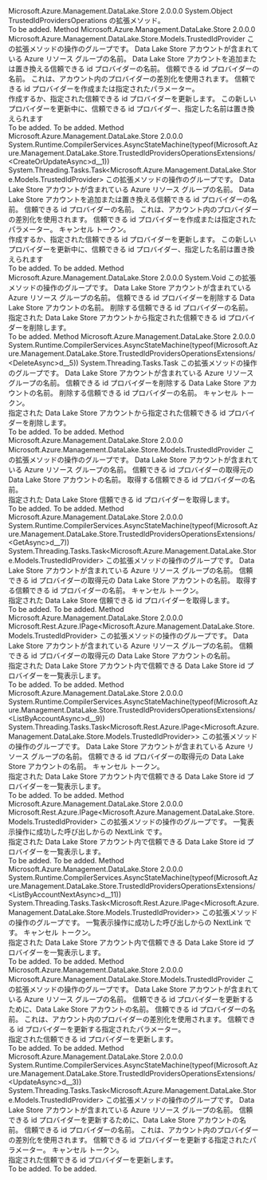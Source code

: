 <Type Name="TrustedIdProvidersOperationsExtensions" FullName="Microsoft.Azure.Management.DataLake.Store.TrustedIdProvidersOperationsExtensions">
  <TypeSignature Language="C#" Value="public static class TrustedIdProvidersOperationsExtensions" />
  <TypeSignature Language="ILAsm" Value=".class public auto ansi abstract sealed beforefieldinit TrustedIdProvidersOperationsExtensions extends System.Object" />
  <TypeSignature Language="DocId" Value="T:Microsoft.Azure.Management.DataLake.Store.TrustedIdProvidersOperationsExtensions" />
  <TypeSignature Language="VB.NET" Value="Public Module TrustedIdProvidersOperationsExtensions" />
  <TypeSignature Language="F#" Value="type TrustedIdProvidersOperationsExtensions = class" />
  <AssemblyInfo>
    <AssemblyName>Microsoft.Azure.Management.DataLake.Store</AssemblyName>
    <AssemblyVersion>2.0.0.0</AssemblyVersion>
  </AssemblyInfo>
  <Base>
    <BaseTypeName>System.Object</BaseTypeName>
  </Base>
  <Interfaces />
  <Docs>
    <summary>
            TrustedIdProvidersOperations の拡張メソッド。
            </summary>
    <remarks>To be added.</remarks>
  </Docs>
  <Members>
    <Member MemberName="CreateOrUpdate">
      <MemberSignature Language="C#" Value="public static Microsoft.Azure.Management.DataLake.Store.Models.TrustedIdProvider CreateOrUpdate (this Microsoft.Azure.Management.DataLake.Store.ITrustedIdProvidersOperations operations, string resourceGroupName, string accountName, string trustedIdProviderName, Microsoft.Azure.Management.DataLake.Store.Models.TrustedIdProvider parameters);" />
      <MemberSignature Language="ILAsm" Value=".method public static hidebysig class Microsoft.Azure.Management.DataLake.Store.Models.TrustedIdProvider CreateOrUpdate(class Microsoft.Azure.Management.DataLake.Store.ITrustedIdProvidersOperations operations, string resourceGroupName, string accountName, string trustedIdProviderName, class Microsoft.Azure.Management.DataLake.Store.Models.TrustedIdProvider parameters) cil managed" />
      <MemberSignature Language="DocId" Value="M:Microsoft.Azure.Management.DataLake.Store.TrustedIdProvidersOperationsExtensions.CreateOrUpdate(Microsoft.Azure.Management.DataLake.Store.ITrustedIdProvidersOperations,System.String,System.String,System.String,Microsoft.Azure.Management.DataLake.Store.Models.TrustedIdProvider)" />
      <MemberSignature Language="VB.NET" Value="&lt;Extension()&gt;&#xA;Public Function CreateOrUpdate (operations As ITrustedIdProvidersOperations, resourceGroupName As String, accountName As String, trustedIdProviderName As String, parameters As TrustedIdProvider) As TrustedIdProvider" />
      <MemberSignature Language="F#" Value="static member CreateOrUpdate : Microsoft.Azure.Management.DataLake.Store.ITrustedIdProvidersOperations * string * string * string * Microsoft.Azure.Management.DataLake.Store.Models.TrustedIdProvider -&gt; Microsoft.Azure.Management.DataLake.Store.Models.TrustedIdProvider" Usage="Microsoft.Azure.Management.DataLake.Store.TrustedIdProvidersOperationsExtensions.CreateOrUpdate (operations, resourceGroupName, accountName, trustedIdProviderName, parameters)" />
      <MemberType>Method</MemberType>
      <AssemblyInfo>
        <AssemblyName>Microsoft.Azure.Management.DataLake.Store</AssemblyName>
        <AssemblyVersion>2.0.0.0</AssemblyVersion>
      </AssemblyInfo>
      <ReturnValue>
        <ReturnType>Microsoft.Azure.Management.DataLake.Store.Models.TrustedIdProvider</ReturnType>
      </ReturnValue>
      <Parameters>
        <Parameter Name="operations" Type="Microsoft.Azure.Management.DataLake.Store.ITrustedIdProvidersOperations" RefType="this" />
        <Parameter Name="resourceGroupName" Type="System.String" />
        <Parameter Name="accountName" Type="System.String" />
        <Parameter Name="trustedIdProviderName" Type="System.String" />
        <Parameter Name="parameters" Type="Microsoft.Azure.Management.DataLake.Store.Models.TrustedIdProvider" />
      </Parameters>
      <Docs>
        <param name="operations">
            この拡張メソッドの操作のグループです。
            </param>
        <param name="resourceGroupName">
            Data Lake Store アカウントが含まれている Azure リソース グループの名前。
            </param>
        <param name="accountName">
            Data Lake Store アカウントを追加または置き換える信頼できる id プロバイダーの名前。
            </param>
        <param name="trustedIdProviderName">
            信頼できる id プロバイダーの名前。 これは、アカウント内のプロバイダーの差別化を使用されます。
            </param>
        <param name="parameters">
            信頼できる id プロバイダーを作成または指定されたパラメーター。
            </param>
        <summary>
            作成するか、指定された信頼できる id プロバイダーを更新します。 この新しいプロバイダーを更新中に、信頼できる id プロバイダー、指定した名前は置き換えられます
            </summary>
        <returns>To be added.</returns>
        <remarks>To be added.</remarks>
      </Docs>
    </Member>
    <Member MemberName="CreateOrUpdateAsync">
      <MemberSignature Language="C#" Value="public static System.Threading.Tasks.Task&lt;Microsoft.Azure.Management.DataLake.Store.Models.TrustedIdProvider&gt; CreateOrUpdateAsync (this Microsoft.Azure.Management.DataLake.Store.ITrustedIdProvidersOperations operations, string resourceGroupName, string accountName, string trustedIdProviderName, Microsoft.Azure.Management.DataLake.Store.Models.TrustedIdProvider parameters, System.Threading.CancellationToken cancellationToken = null);" />
      <MemberSignature Language="ILAsm" Value=".method public static hidebysig class System.Threading.Tasks.Task`1&lt;class Microsoft.Azure.Management.DataLake.Store.Models.TrustedIdProvider&gt; CreateOrUpdateAsync(class Microsoft.Azure.Management.DataLake.Store.ITrustedIdProvidersOperations operations, string resourceGroupName, string accountName, string trustedIdProviderName, class Microsoft.Azure.Management.DataLake.Store.Models.TrustedIdProvider parameters, valuetype System.Threading.CancellationToken cancellationToken) cil managed" />
      <MemberSignature Language="DocId" Value="M:Microsoft.Azure.Management.DataLake.Store.TrustedIdProvidersOperationsExtensions.CreateOrUpdateAsync(Microsoft.Azure.Management.DataLake.Store.ITrustedIdProvidersOperations,System.String,System.String,System.String,Microsoft.Azure.Management.DataLake.Store.Models.TrustedIdProvider,System.Threading.CancellationToken)" />
      <MemberSignature Language="F#" Value="static member CreateOrUpdateAsync : Microsoft.Azure.Management.DataLake.Store.ITrustedIdProvidersOperations * string * string * string * Microsoft.Azure.Management.DataLake.Store.Models.TrustedIdProvider * System.Threading.CancellationToken -&gt; System.Threading.Tasks.Task&lt;Microsoft.Azure.Management.DataLake.Store.Models.TrustedIdProvider&gt;" Usage="Microsoft.Azure.Management.DataLake.Store.TrustedIdProvidersOperationsExtensions.CreateOrUpdateAsync (operations, resourceGroupName, accountName, trustedIdProviderName, parameters, cancellationToken)" />
      <MemberType>Method</MemberType>
      <AssemblyInfo>
        <AssemblyName>Microsoft.Azure.Management.DataLake.Store</AssemblyName>
        <AssemblyVersion>2.0.0.0</AssemblyVersion>
      </AssemblyInfo>
      <Attributes>
        <Attribute>
          <AttributeName>System.Runtime.CompilerServices.AsyncStateMachine(typeof(Microsoft.Azure.Management.DataLake.Store.TrustedIdProvidersOperationsExtensions/&lt;CreateOrUpdateAsync&gt;d__1))</AttributeName>
        </Attribute>
      </Attributes>
      <ReturnValue>
        <ReturnType>System.Threading.Tasks.Task&lt;Microsoft.Azure.Management.DataLake.Store.Models.TrustedIdProvider&gt;</ReturnType>
      </ReturnValue>
      <Parameters>
        <Parameter Name="operations" Type="Microsoft.Azure.Management.DataLake.Store.ITrustedIdProvidersOperations" RefType="this" />
        <Parameter Name="resourceGroupName" Type="System.String" />
        <Parameter Name="accountName" Type="System.String" />
        <Parameter Name="trustedIdProviderName" Type="System.String" />
        <Parameter Name="parameters" Type="Microsoft.Azure.Management.DataLake.Store.Models.TrustedIdProvider" />
        <Parameter Name="cancellationToken" Type="System.Threading.CancellationToken" />
      </Parameters>
      <Docs>
        <param name="operations">
            この拡張メソッドの操作のグループです。
            </param>
        <param name="resourceGroupName">
            Data Lake Store アカウントが含まれている Azure リソース グループの名前。
            </param>
        <param name="accountName">
            Data Lake Store アカウントを追加または置き換える信頼できる id プロバイダーの名前。
            </param>
        <param name="trustedIdProviderName">
            信頼できる id プロバイダーの名前。 これは、アカウント内のプロバイダーの差別化を使用されます。
            </param>
        <param name="parameters">
            信頼できる id プロバイダーを作成または指定されたパラメーター。
            </param>
        <param name="cancellationToken">
            キャンセル トークン。
            </param>
        <summary>
            作成するか、指定された信頼できる id プロバイダーを更新します。 この新しいプロバイダーを更新中に、信頼できる id プロバイダー、指定した名前は置き換えられます
            </summary>
        <returns>To be added.</returns>
        <remarks>To be added.</remarks>
      </Docs>
    </Member>
    <Member MemberName="Delete">
      <MemberSignature Language="C#" Value="public static void Delete (this Microsoft.Azure.Management.DataLake.Store.ITrustedIdProvidersOperations operations, string resourceGroupName, string accountName, string trustedIdProviderName);" />
      <MemberSignature Language="ILAsm" Value=".method public static hidebysig void Delete(class Microsoft.Azure.Management.DataLake.Store.ITrustedIdProvidersOperations operations, string resourceGroupName, string accountName, string trustedIdProviderName) cil managed" />
      <MemberSignature Language="DocId" Value="M:Microsoft.Azure.Management.DataLake.Store.TrustedIdProvidersOperationsExtensions.Delete(Microsoft.Azure.Management.DataLake.Store.ITrustedIdProvidersOperations,System.String,System.String,System.String)" />
      <MemberSignature Language="VB.NET" Value="&lt;Extension()&gt;&#xA;Public Sub Delete (operations As ITrustedIdProvidersOperations, resourceGroupName As String, accountName As String, trustedIdProviderName As String)" />
      <MemberSignature Language="F#" Value="static member Delete : Microsoft.Azure.Management.DataLake.Store.ITrustedIdProvidersOperations * string * string * string -&gt; unit" Usage="Microsoft.Azure.Management.DataLake.Store.TrustedIdProvidersOperationsExtensions.Delete (operations, resourceGroupName, accountName, trustedIdProviderName)" />
      <MemberType>Method</MemberType>
      <AssemblyInfo>
        <AssemblyName>Microsoft.Azure.Management.DataLake.Store</AssemblyName>
        <AssemblyVersion>2.0.0.0</AssemblyVersion>
      </AssemblyInfo>
      <ReturnValue>
        <ReturnType>System.Void</ReturnType>
      </ReturnValue>
      <Parameters>
        <Parameter Name="operations" Type="Microsoft.Azure.Management.DataLake.Store.ITrustedIdProvidersOperations" RefType="this" />
        <Parameter Name="resourceGroupName" Type="System.String" />
        <Parameter Name="accountName" Type="System.String" />
        <Parameter Name="trustedIdProviderName" Type="System.String" />
      </Parameters>
      <Docs>
        <param name="operations">
            この拡張メソッドの操作のグループです。
            </param>
        <param name="resourceGroupName">
            Data Lake Store アカウントが含まれている Azure リソース グループの名前。
            </param>
        <param name="accountName">
            信頼できる id プロバイダーを削除する Data Lake Store アカウントの名前。
            </param>
        <param name="trustedIdProviderName">
            削除する信頼できる id プロバイダーの名前。
            </param>
        <summary>
            指定された Data Lake Store アカウントから指定された信頼できる id プロバイダーを削除します。
            </summary>
        <remarks>To be added.</remarks>
      </Docs>
    </Member>
    <Member MemberName="DeleteAsync">
      <MemberSignature Language="C#" Value="public static System.Threading.Tasks.Task DeleteAsync (this Microsoft.Azure.Management.DataLake.Store.ITrustedIdProvidersOperations operations, string resourceGroupName, string accountName, string trustedIdProviderName, System.Threading.CancellationToken cancellationToken = null);" />
      <MemberSignature Language="ILAsm" Value=".method public static hidebysig class System.Threading.Tasks.Task DeleteAsync(class Microsoft.Azure.Management.DataLake.Store.ITrustedIdProvidersOperations operations, string resourceGroupName, string accountName, string trustedIdProviderName, valuetype System.Threading.CancellationToken cancellationToken) cil managed" />
      <MemberSignature Language="DocId" Value="M:Microsoft.Azure.Management.DataLake.Store.TrustedIdProvidersOperationsExtensions.DeleteAsync(Microsoft.Azure.Management.DataLake.Store.ITrustedIdProvidersOperations,System.String,System.String,System.String,System.Threading.CancellationToken)" />
      <MemberSignature Language="F#" Value="static member DeleteAsync : Microsoft.Azure.Management.DataLake.Store.ITrustedIdProvidersOperations * string * string * string * System.Threading.CancellationToken -&gt; System.Threading.Tasks.Task" Usage="Microsoft.Azure.Management.DataLake.Store.TrustedIdProvidersOperationsExtensions.DeleteAsync (operations, resourceGroupName, accountName, trustedIdProviderName, cancellationToken)" />
      <MemberType>Method</MemberType>
      <AssemblyInfo>
        <AssemblyName>Microsoft.Azure.Management.DataLake.Store</AssemblyName>
        <AssemblyVersion>2.0.0.0</AssemblyVersion>
      </AssemblyInfo>
      <Attributes>
        <Attribute>
          <AttributeName>System.Runtime.CompilerServices.AsyncStateMachine(typeof(Microsoft.Azure.Management.DataLake.Store.TrustedIdProvidersOperationsExtensions/&lt;DeleteAsync&gt;d__5))</AttributeName>
        </Attribute>
      </Attributes>
      <ReturnValue>
        <ReturnType>System.Threading.Tasks.Task</ReturnType>
      </ReturnValue>
      <Parameters>
        <Parameter Name="operations" Type="Microsoft.Azure.Management.DataLake.Store.ITrustedIdProvidersOperations" RefType="this" />
        <Parameter Name="resourceGroupName" Type="System.String" />
        <Parameter Name="accountName" Type="System.String" />
        <Parameter Name="trustedIdProviderName" Type="System.String" />
        <Parameter Name="cancellationToken" Type="System.Threading.CancellationToken" />
      </Parameters>
      <Docs>
        <param name="operations">
            この拡張メソッドの操作のグループです。
            </param>
        <param name="resourceGroupName">
            Data Lake Store アカウントが含まれている Azure リソース グループの名前。
            </param>
        <param name="accountName">
            信頼できる id プロバイダーを削除する Data Lake Store アカウントの名前。
            </param>
        <param name="trustedIdProviderName">
            削除する信頼できる id プロバイダーの名前。
            </param>
        <param name="cancellationToken">
            キャンセル トークン。
            </param>
        <summary>
            指定された Data Lake Store アカウントから指定された信頼できる id プロバイダーを削除します。
            </summary>
        <returns>To be added.</returns>
        <remarks>To be added.</remarks>
      </Docs>
    </Member>
    <Member MemberName="Get">
      <MemberSignature Language="C#" Value="public static Microsoft.Azure.Management.DataLake.Store.Models.TrustedIdProvider Get (this Microsoft.Azure.Management.DataLake.Store.ITrustedIdProvidersOperations operations, string resourceGroupName, string accountName, string trustedIdProviderName);" />
      <MemberSignature Language="ILAsm" Value=".method public static hidebysig class Microsoft.Azure.Management.DataLake.Store.Models.TrustedIdProvider Get(class Microsoft.Azure.Management.DataLake.Store.ITrustedIdProvidersOperations operations, string resourceGroupName, string accountName, string trustedIdProviderName) cil managed" />
      <MemberSignature Language="DocId" Value="M:Microsoft.Azure.Management.DataLake.Store.TrustedIdProvidersOperationsExtensions.Get(Microsoft.Azure.Management.DataLake.Store.ITrustedIdProvidersOperations,System.String,System.String,System.String)" />
      <MemberSignature Language="VB.NET" Value="&lt;Extension()&gt;&#xA;Public Function Get (operations As ITrustedIdProvidersOperations, resourceGroupName As String, accountName As String, trustedIdProviderName As String) As TrustedIdProvider" />
      <MemberSignature Language="F#" Value="static member Get : Microsoft.Azure.Management.DataLake.Store.ITrustedIdProvidersOperations * string * string * string -&gt; Microsoft.Azure.Management.DataLake.Store.Models.TrustedIdProvider" Usage="Microsoft.Azure.Management.DataLake.Store.TrustedIdProvidersOperationsExtensions.Get (operations, resourceGroupName, accountName, trustedIdProviderName)" />
      <MemberType>Method</MemberType>
      <AssemblyInfo>
        <AssemblyName>Microsoft.Azure.Management.DataLake.Store</AssemblyName>
        <AssemblyVersion>2.0.0.0</AssemblyVersion>
      </AssemblyInfo>
      <ReturnValue>
        <ReturnType>Microsoft.Azure.Management.DataLake.Store.Models.TrustedIdProvider</ReturnType>
      </ReturnValue>
      <Parameters>
        <Parameter Name="operations" Type="Microsoft.Azure.Management.DataLake.Store.ITrustedIdProvidersOperations" RefType="this" />
        <Parameter Name="resourceGroupName" Type="System.String" />
        <Parameter Name="accountName" Type="System.String" />
        <Parameter Name="trustedIdProviderName" Type="System.String" />
      </Parameters>
      <Docs>
        <param name="operations">
            この拡張メソッドの操作のグループです。
            </param>
        <param name="resourceGroupName">
            Data Lake Store アカウントが含まれている Azure リソース グループの名前。
            </param>
        <param name="accountName">
            信頼できる id プロバイダーの取得元の Data Lake Store アカウントの名前。
            </param>
        <param name="trustedIdProviderName">
            取得する信頼できる id プロバイダーの名前。
            </param>
        <summary>
            指定された Data Lake Store 信頼できる id プロバイダーを取得します。
            </summary>
        <returns>To be added.</returns>
        <remarks>To be added.</remarks>
      </Docs>
    </Member>
    <Member MemberName="GetAsync">
      <MemberSignature Language="C#" Value="public static System.Threading.Tasks.Task&lt;Microsoft.Azure.Management.DataLake.Store.Models.TrustedIdProvider&gt; GetAsync (this Microsoft.Azure.Management.DataLake.Store.ITrustedIdProvidersOperations operations, string resourceGroupName, string accountName, string trustedIdProviderName, System.Threading.CancellationToken cancellationToken = null);" />
      <MemberSignature Language="ILAsm" Value=".method public static hidebysig class System.Threading.Tasks.Task`1&lt;class Microsoft.Azure.Management.DataLake.Store.Models.TrustedIdProvider&gt; GetAsync(class Microsoft.Azure.Management.DataLake.Store.ITrustedIdProvidersOperations operations, string resourceGroupName, string accountName, string trustedIdProviderName, valuetype System.Threading.CancellationToken cancellationToken) cil managed" />
      <MemberSignature Language="DocId" Value="M:Microsoft.Azure.Management.DataLake.Store.TrustedIdProvidersOperationsExtensions.GetAsync(Microsoft.Azure.Management.DataLake.Store.ITrustedIdProvidersOperations,System.String,System.String,System.String,System.Threading.CancellationToken)" />
      <MemberSignature Language="F#" Value="static member GetAsync : Microsoft.Azure.Management.DataLake.Store.ITrustedIdProvidersOperations * string * string * string * System.Threading.CancellationToken -&gt; System.Threading.Tasks.Task&lt;Microsoft.Azure.Management.DataLake.Store.Models.TrustedIdProvider&gt;" Usage="Microsoft.Azure.Management.DataLake.Store.TrustedIdProvidersOperationsExtensions.GetAsync (operations, resourceGroupName, accountName, trustedIdProviderName, cancellationToken)" />
      <MemberType>Method</MemberType>
      <AssemblyInfo>
        <AssemblyName>Microsoft.Azure.Management.DataLake.Store</AssemblyName>
        <AssemblyVersion>2.0.0.0</AssemblyVersion>
      </AssemblyInfo>
      <Attributes>
        <Attribute>
          <AttributeName>System.Runtime.CompilerServices.AsyncStateMachine(typeof(Microsoft.Azure.Management.DataLake.Store.TrustedIdProvidersOperationsExtensions/&lt;GetAsync&gt;d__7))</AttributeName>
        </Attribute>
      </Attributes>
      <ReturnValue>
        <ReturnType>System.Threading.Tasks.Task&lt;Microsoft.Azure.Management.DataLake.Store.Models.TrustedIdProvider&gt;</ReturnType>
      </ReturnValue>
      <Parameters>
        <Parameter Name="operations" Type="Microsoft.Azure.Management.DataLake.Store.ITrustedIdProvidersOperations" RefType="this" />
        <Parameter Name="resourceGroupName" Type="System.String" />
        <Parameter Name="accountName" Type="System.String" />
        <Parameter Name="trustedIdProviderName" Type="System.String" />
        <Parameter Name="cancellationToken" Type="System.Threading.CancellationToken" />
      </Parameters>
      <Docs>
        <param name="operations">
            この拡張メソッドの操作のグループです。
            </param>
        <param name="resourceGroupName">
            Data Lake Store アカウントが含まれている Azure リソース グループの名前。
            </param>
        <param name="accountName">
            信頼できる id プロバイダーの取得元の Data Lake Store アカウントの名前。
            </param>
        <param name="trustedIdProviderName">
            取得する信頼できる id プロバイダーの名前。
            </param>
        <param name="cancellationToken">
            キャンセル トークン。
            </param>
        <summary>
            指定された Data Lake Store 信頼できる id プロバイダーを取得します。
            </summary>
        <returns>To be added.</returns>
        <remarks>To be added.</remarks>
      </Docs>
    </Member>
    <Member MemberName="ListByAccount">
      <MemberSignature Language="C#" Value="public static Microsoft.Rest.Azure.IPage&lt;Microsoft.Azure.Management.DataLake.Store.Models.TrustedIdProvider&gt; ListByAccount (this Microsoft.Azure.Management.DataLake.Store.ITrustedIdProvidersOperations operations, string resourceGroupName, string accountName);" />
      <MemberSignature Language="ILAsm" Value=".method public static hidebysig class Microsoft.Rest.Azure.IPage`1&lt;class Microsoft.Azure.Management.DataLake.Store.Models.TrustedIdProvider&gt; ListByAccount(class Microsoft.Azure.Management.DataLake.Store.ITrustedIdProvidersOperations operations, string resourceGroupName, string accountName) cil managed" />
      <MemberSignature Language="DocId" Value="M:Microsoft.Azure.Management.DataLake.Store.TrustedIdProvidersOperationsExtensions.ListByAccount(Microsoft.Azure.Management.DataLake.Store.ITrustedIdProvidersOperations,System.String,System.String)" />
      <MemberSignature Language="VB.NET" Value="&lt;Extension()&gt;&#xA;Public Function ListByAccount (operations As ITrustedIdProvidersOperations, resourceGroupName As String, accountName As String) As IPage(Of TrustedIdProvider)" />
      <MemberSignature Language="F#" Value="static member ListByAccount : Microsoft.Azure.Management.DataLake.Store.ITrustedIdProvidersOperations * string * string -&gt; Microsoft.Rest.Azure.IPage&lt;Microsoft.Azure.Management.DataLake.Store.Models.TrustedIdProvider&gt;" Usage="Microsoft.Azure.Management.DataLake.Store.TrustedIdProvidersOperationsExtensions.ListByAccount (operations, resourceGroupName, accountName)" />
      <MemberType>Method</MemberType>
      <AssemblyInfo>
        <AssemblyName>Microsoft.Azure.Management.DataLake.Store</AssemblyName>
        <AssemblyVersion>2.0.0.0</AssemblyVersion>
      </AssemblyInfo>
      <ReturnValue>
        <ReturnType>Microsoft.Rest.Azure.IPage&lt;Microsoft.Azure.Management.DataLake.Store.Models.TrustedIdProvider&gt;</ReturnType>
      </ReturnValue>
      <Parameters>
        <Parameter Name="operations" Type="Microsoft.Azure.Management.DataLake.Store.ITrustedIdProvidersOperations" RefType="this" />
        <Parameter Name="resourceGroupName" Type="System.String" />
        <Parameter Name="accountName" Type="System.String" />
      </Parameters>
      <Docs>
        <param name="operations">
            この拡張メソッドの操作のグループです。
            </param>
        <param name="resourceGroupName">
            Data Lake Store アカウントが含まれている Azure リソース グループの名前。
            </param>
        <param name="accountName">
            信頼できる id プロバイダーの取得元の Data Lake Store アカウントの名前。
            </param>
        <summary>
            指定された Data Lake Store アカウント内で信頼できる Data Lake Store id プロバイダーを一覧表示します。
            </summary>
        <returns>To be added.</returns>
        <remarks>To be added.</remarks>
      </Docs>
    </Member>
    <Member MemberName="ListByAccountAsync">
      <MemberSignature Language="C#" Value="public static System.Threading.Tasks.Task&lt;Microsoft.Rest.Azure.IPage&lt;Microsoft.Azure.Management.DataLake.Store.Models.TrustedIdProvider&gt;&gt; ListByAccountAsync (this Microsoft.Azure.Management.DataLake.Store.ITrustedIdProvidersOperations operations, string resourceGroupName, string accountName, System.Threading.CancellationToken cancellationToken = null);" />
      <MemberSignature Language="ILAsm" Value=".method public static hidebysig class System.Threading.Tasks.Task`1&lt;class Microsoft.Rest.Azure.IPage`1&lt;class Microsoft.Azure.Management.DataLake.Store.Models.TrustedIdProvider&gt;&gt; ListByAccountAsync(class Microsoft.Azure.Management.DataLake.Store.ITrustedIdProvidersOperations operations, string resourceGroupName, string accountName, valuetype System.Threading.CancellationToken cancellationToken) cil managed" />
      <MemberSignature Language="DocId" Value="M:Microsoft.Azure.Management.DataLake.Store.TrustedIdProvidersOperationsExtensions.ListByAccountAsync(Microsoft.Azure.Management.DataLake.Store.ITrustedIdProvidersOperations,System.String,System.String,System.Threading.CancellationToken)" />
      <MemberSignature Language="F#" Value="static member ListByAccountAsync : Microsoft.Azure.Management.DataLake.Store.ITrustedIdProvidersOperations * string * string * System.Threading.CancellationToken -&gt; System.Threading.Tasks.Task&lt;Microsoft.Rest.Azure.IPage&lt;Microsoft.Azure.Management.DataLake.Store.Models.TrustedIdProvider&gt;&gt;" Usage="Microsoft.Azure.Management.DataLake.Store.TrustedIdProvidersOperationsExtensions.ListByAccountAsync (operations, resourceGroupName, accountName, cancellationToken)" />
      <MemberType>Method</MemberType>
      <AssemblyInfo>
        <AssemblyName>Microsoft.Azure.Management.DataLake.Store</AssemblyName>
        <AssemblyVersion>2.0.0.0</AssemblyVersion>
      </AssemblyInfo>
      <Attributes>
        <Attribute>
          <AttributeName>System.Runtime.CompilerServices.AsyncStateMachine(typeof(Microsoft.Azure.Management.DataLake.Store.TrustedIdProvidersOperationsExtensions/&lt;ListByAccountAsync&gt;d__9))</AttributeName>
        </Attribute>
      </Attributes>
      <ReturnValue>
        <ReturnType>System.Threading.Tasks.Task&lt;Microsoft.Rest.Azure.IPage&lt;Microsoft.Azure.Management.DataLake.Store.Models.TrustedIdProvider&gt;&gt;</ReturnType>
      </ReturnValue>
      <Parameters>
        <Parameter Name="operations" Type="Microsoft.Azure.Management.DataLake.Store.ITrustedIdProvidersOperations" RefType="this" />
        <Parameter Name="resourceGroupName" Type="System.String" />
        <Parameter Name="accountName" Type="System.String" />
        <Parameter Name="cancellationToken" Type="System.Threading.CancellationToken" />
      </Parameters>
      <Docs>
        <param name="operations">
            この拡張メソッドの操作のグループです。
            </param>
        <param name="resourceGroupName">
            Data Lake Store アカウントが含まれている Azure リソース グループの名前。
            </param>
        <param name="accountName">
            信頼できる id プロバイダーの取得元の Data Lake Store アカウントの名前。
            </param>
        <param name="cancellationToken">
            キャンセル トークン。
            </param>
        <summary>
            指定された Data Lake Store アカウント内で信頼できる Data Lake Store id プロバイダーを一覧表示します。
            </summary>
        <returns>To be added.</returns>
        <remarks>To be added.</remarks>
      </Docs>
    </Member>
    <Member MemberName="ListByAccountNext">
      <MemberSignature Language="C#" Value="public static Microsoft.Rest.Azure.IPage&lt;Microsoft.Azure.Management.DataLake.Store.Models.TrustedIdProvider&gt; ListByAccountNext (this Microsoft.Azure.Management.DataLake.Store.ITrustedIdProvidersOperations operations, string nextPageLink);" />
      <MemberSignature Language="ILAsm" Value=".method public static hidebysig class Microsoft.Rest.Azure.IPage`1&lt;class Microsoft.Azure.Management.DataLake.Store.Models.TrustedIdProvider&gt; ListByAccountNext(class Microsoft.Azure.Management.DataLake.Store.ITrustedIdProvidersOperations operations, string nextPageLink) cil managed" />
      <MemberSignature Language="DocId" Value="M:Microsoft.Azure.Management.DataLake.Store.TrustedIdProvidersOperationsExtensions.ListByAccountNext(Microsoft.Azure.Management.DataLake.Store.ITrustedIdProvidersOperations,System.String)" />
      <MemberSignature Language="VB.NET" Value="&lt;Extension()&gt;&#xA;Public Function ListByAccountNext (operations As ITrustedIdProvidersOperations, nextPageLink As String) As IPage(Of TrustedIdProvider)" />
      <MemberSignature Language="F#" Value="static member ListByAccountNext : Microsoft.Azure.Management.DataLake.Store.ITrustedIdProvidersOperations * string -&gt; Microsoft.Rest.Azure.IPage&lt;Microsoft.Azure.Management.DataLake.Store.Models.TrustedIdProvider&gt;" Usage="Microsoft.Azure.Management.DataLake.Store.TrustedIdProvidersOperationsExtensions.ListByAccountNext (operations, nextPageLink)" />
      <MemberType>Method</MemberType>
      <AssemblyInfo>
        <AssemblyName>Microsoft.Azure.Management.DataLake.Store</AssemblyName>
        <AssemblyVersion>2.0.0.0</AssemblyVersion>
      </AssemblyInfo>
      <ReturnValue>
        <ReturnType>Microsoft.Rest.Azure.IPage&lt;Microsoft.Azure.Management.DataLake.Store.Models.TrustedIdProvider&gt;</ReturnType>
      </ReturnValue>
      <Parameters>
        <Parameter Name="operations" Type="Microsoft.Azure.Management.DataLake.Store.ITrustedIdProvidersOperations" RefType="this" />
        <Parameter Name="nextPageLink" Type="System.String" />
      </Parameters>
      <Docs>
        <param name="operations">
            この拡張メソッドの操作のグループです。
            </param>
        <param name="nextPageLink">
            一覧表示操作に成功した呼び出しからの NextLink です。
            </param>
        <summary>
            指定された Data Lake Store アカウント内で信頼できる Data Lake Store id プロバイダーを一覧表示します。
            </summary>
        <returns>To be added.</returns>
        <remarks>To be added.</remarks>
      </Docs>
    </Member>
    <Member MemberName="ListByAccountNextAsync">
      <MemberSignature Language="C#" Value="public static System.Threading.Tasks.Task&lt;Microsoft.Rest.Azure.IPage&lt;Microsoft.Azure.Management.DataLake.Store.Models.TrustedIdProvider&gt;&gt; ListByAccountNextAsync (this Microsoft.Azure.Management.DataLake.Store.ITrustedIdProvidersOperations operations, string nextPageLink, System.Threading.CancellationToken cancellationToken = null);" />
      <MemberSignature Language="ILAsm" Value=".method public static hidebysig class System.Threading.Tasks.Task`1&lt;class Microsoft.Rest.Azure.IPage`1&lt;class Microsoft.Azure.Management.DataLake.Store.Models.TrustedIdProvider&gt;&gt; ListByAccountNextAsync(class Microsoft.Azure.Management.DataLake.Store.ITrustedIdProvidersOperations operations, string nextPageLink, valuetype System.Threading.CancellationToken cancellationToken) cil managed" />
      <MemberSignature Language="DocId" Value="M:Microsoft.Azure.Management.DataLake.Store.TrustedIdProvidersOperationsExtensions.ListByAccountNextAsync(Microsoft.Azure.Management.DataLake.Store.ITrustedIdProvidersOperations,System.String,System.Threading.CancellationToken)" />
      <MemberSignature Language="F#" Value="static member ListByAccountNextAsync : Microsoft.Azure.Management.DataLake.Store.ITrustedIdProvidersOperations * string * System.Threading.CancellationToken -&gt; System.Threading.Tasks.Task&lt;Microsoft.Rest.Azure.IPage&lt;Microsoft.Azure.Management.DataLake.Store.Models.TrustedIdProvider&gt;&gt;" Usage="Microsoft.Azure.Management.DataLake.Store.TrustedIdProvidersOperationsExtensions.ListByAccountNextAsync (operations, nextPageLink, cancellationToken)" />
      <MemberType>Method</MemberType>
      <AssemblyInfo>
        <AssemblyName>Microsoft.Azure.Management.DataLake.Store</AssemblyName>
        <AssemblyVersion>2.0.0.0</AssemblyVersion>
      </AssemblyInfo>
      <Attributes>
        <Attribute>
          <AttributeName>System.Runtime.CompilerServices.AsyncStateMachine(typeof(Microsoft.Azure.Management.DataLake.Store.TrustedIdProvidersOperationsExtensions/&lt;ListByAccountNextAsync&gt;d__11))</AttributeName>
        </Attribute>
      </Attributes>
      <ReturnValue>
        <ReturnType>System.Threading.Tasks.Task&lt;Microsoft.Rest.Azure.IPage&lt;Microsoft.Azure.Management.DataLake.Store.Models.TrustedIdProvider&gt;&gt;</ReturnType>
      </ReturnValue>
      <Parameters>
        <Parameter Name="operations" Type="Microsoft.Azure.Management.DataLake.Store.ITrustedIdProvidersOperations" RefType="this" />
        <Parameter Name="nextPageLink" Type="System.String" />
        <Parameter Name="cancellationToken" Type="System.Threading.CancellationToken" />
      </Parameters>
      <Docs>
        <param name="operations">
            この拡張メソッドの操作のグループです。
            </param>
        <param name="nextPageLink">
            一覧表示操作に成功した呼び出しからの NextLink です。
            </param>
        <param name="cancellationToken">
            キャンセル トークン。
            </param>
        <summary>
            指定された Data Lake Store アカウント内で信頼できる Data Lake Store id プロバイダーを一覧表示します。
            </summary>
        <returns>To be added.</returns>
        <remarks>To be added.</remarks>
      </Docs>
    </Member>
    <Member MemberName="Update">
      <MemberSignature Language="C#" Value="public static Microsoft.Azure.Management.DataLake.Store.Models.TrustedIdProvider Update (this Microsoft.Azure.Management.DataLake.Store.ITrustedIdProvidersOperations operations, string resourceGroupName, string accountName, string trustedIdProviderName, Microsoft.Azure.Management.DataLake.Store.Models.UpdateTrustedIdProviderParameters parameters = null);" />
      <MemberSignature Language="ILAsm" Value=".method public static hidebysig class Microsoft.Azure.Management.DataLake.Store.Models.TrustedIdProvider Update(class Microsoft.Azure.Management.DataLake.Store.ITrustedIdProvidersOperations operations, string resourceGroupName, string accountName, string trustedIdProviderName, class Microsoft.Azure.Management.DataLake.Store.Models.UpdateTrustedIdProviderParameters parameters) cil managed" />
      <MemberSignature Language="DocId" Value="M:Microsoft.Azure.Management.DataLake.Store.TrustedIdProvidersOperationsExtensions.Update(Microsoft.Azure.Management.DataLake.Store.ITrustedIdProvidersOperations,System.String,System.String,System.String,Microsoft.Azure.Management.DataLake.Store.Models.UpdateTrustedIdProviderParameters)" />
      <MemberSignature Language="VB.NET" Value="&lt;Extension()&gt;&#xA;Public Function Update (operations As ITrustedIdProvidersOperations, resourceGroupName As String, accountName As String, trustedIdProviderName As String, Optional parameters As UpdateTrustedIdProviderParameters = null) As TrustedIdProvider" />
      <MemberSignature Language="F#" Value="static member Update : Microsoft.Azure.Management.DataLake.Store.ITrustedIdProvidersOperations * string * string * string * Microsoft.Azure.Management.DataLake.Store.Models.UpdateTrustedIdProviderParameters -&gt; Microsoft.Azure.Management.DataLake.Store.Models.TrustedIdProvider" Usage="Microsoft.Azure.Management.DataLake.Store.TrustedIdProvidersOperationsExtensions.Update (operations, resourceGroupName, accountName, trustedIdProviderName, parameters)" />
      <MemberType>Method</MemberType>
      <AssemblyInfo>
        <AssemblyName>Microsoft.Azure.Management.DataLake.Store</AssemblyName>
        <AssemblyVersion>2.0.0.0</AssemblyVersion>
      </AssemblyInfo>
      <ReturnValue>
        <ReturnType>Microsoft.Azure.Management.DataLake.Store.Models.TrustedIdProvider</ReturnType>
      </ReturnValue>
      <Parameters>
        <Parameter Name="operations" Type="Microsoft.Azure.Management.DataLake.Store.ITrustedIdProvidersOperations" RefType="this" />
        <Parameter Name="resourceGroupName" Type="System.String" />
        <Parameter Name="accountName" Type="System.String" />
        <Parameter Name="trustedIdProviderName" Type="System.String" />
        <Parameter Name="parameters" Type="Microsoft.Azure.Management.DataLake.Store.Models.UpdateTrustedIdProviderParameters" />
      </Parameters>
      <Docs>
        <param name="operations">
            この拡張メソッドの操作のグループです。
            </param>
        <param name="resourceGroupName">
            Data Lake Store アカウントが含まれている Azure リソース グループの名前。
            </param>
        <param name="accountName">
            信頼できる id プロバイダーを更新するために、Data Lake Store アカウントの名前。
            </param>
        <param name="trustedIdProviderName">
            信頼できる id プロバイダーの名前。 これは、アカウント内のプロバイダーの差別化を使用されます。
            </param>
        <param name="parameters">
            信頼できる id プロバイダーを更新する指定されたパラメーター。
            </param>
        <summary>
            指定された信頼できる id プロバイダーを更新します。
            </summary>
        <returns>To be added.</returns>
        <remarks>To be added.</remarks>
      </Docs>
    </Member>
    <Member MemberName="UpdateAsync">
      <MemberSignature Language="C#" Value="public static System.Threading.Tasks.Task&lt;Microsoft.Azure.Management.DataLake.Store.Models.TrustedIdProvider&gt; UpdateAsync (this Microsoft.Azure.Management.DataLake.Store.ITrustedIdProvidersOperations operations, string resourceGroupName, string accountName, string trustedIdProviderName, Microsoft.Azure.Management.DataLake.Store.Models.UpdateTrustedIdProviderParameters parameters = null, System.Threading.CancellationToken cancellationToken = null);" />
      <MemberSignature Language="ILAsm" Value=".method public static hidebysig class System.Threading.Tasks.Task`1&lt;class Microsoft.Azure.Management.DataLake.Store.Models.TrustedIdProvider&gt; UpdateAsync(class Microsoft.Azure.Management.DataLake.Store.ITrustedIdProvidersOperations operations, string resourceGroupName, string accountName, string trustedIdProviderName, class Microsoft.Azure.Management.DataLake.Store.Models.UpdateTrustedIdProviderParameters parameters, valuetype System.Threading.CancellationToken cancellationToken) cil managed" />
      <MemberSignature Language="DocId" Value="M:Microsoft.Azure.Management.DataLake.Store.TrustedIdProvidersOperationsExtensions.UpdateAsync(Microsoft.Azure.Management.DataLake.Store.ITrustedIdProvidersOperations,System.String,System.String,System.String,Microsoft.Azure.Management.DataLake.Store.Models.UpdateTrustedIdProviderParameters,System.Threading.CancellationToken)" />
      <MemberSignature Language="F#" Value="static member UpdateAsync : Microsoft.Azure.Management.DataLake.Store.ITrustedIdProvidersOperations * string * string * string * Microsoft.Azure.Management.DataLake.Store.Models.UpdateTrustedIdProviderParameters * System.Threading.CancellationToken -&gt; System.Threading.Tasks.Task&lt;Microsoft.Azure.Management.DataLake.Store.Models.TrustedIdProvider&gt;" Usage="Microsoft.Azure.Management.DataLake.Store.TrustedIdProvidersOperationsExtensions.UpdateAsync (operations, resourceGroupName, accountName, trustedIdProviderName, parameters, cancellationToken)" />
      <MemberType>Method</MemberType>
      <AssemblyInfo>
        <AssemblyName>Microsoft.Azure.Management.DataLake.Store</AssemblyName>
        <AssemblyVersion>2.0.0.0</AssemblyVersion>
      </AssemblyInfo>
      <Attributes>
        <Attribute>
          <AttributeName>System.Runtime.CompilerServices.AsyncStateMachine(typeof(Microsoft.Azure.Management.DataLake.Store.TrustedIdProvidersOperationsExtensions/&lt;UpdateAsync&gt;d__3))</AttributeName>
        </Attribute>
      </Attributes>
      <ReturnValue>
        <ReturnType>System.Threading.Tasks.Task&lt;Microsoft.Azure.Management.DataLake.Store.Models.TrustedIdProvider&gt;</ReturnType>
      </ReturnValue>
      <Parameters>
        <Parameter Name="operations" Type="Microsoft.Azure.Management.DataLake.Store.ITrustedIdProvidersOperations" RefType="this" />
        <Parameter Name="resourceGroupName" Type="System.String" />
        <Parameter Name="accountName" Type="System.String" />
        <Parameter Name="trustedIdProviderName" Type="System.String" />
        <Parameter Name="parameters" Type="Microsoft.Azure.Management.DataLake.Store.Models.UpdateTrustedIdProviderParameters" />
        <Parameter Name="cancellationToken" Type="System.Threading.CancellationToken" />
      </Parameters>
      <Docs>
        <param name="operations">
            この拡張メソッドの操作のグループです。
            </param>
        <param name="resourceGroupName">
            Data Lake Store アカウントが含まれている Azure リソース グループの名前。
            </param>
        <param name="accountName">
            信頼できる id プロバイダーを更新するために、Data Lake Store アカウントの名前。
            </param>
        <param name="trustedIdProviderName">
            信頼できる id プロバイダーの名前。 これは、アカウント内のプロバイダーの差別化を使用されます。
            </param>
        <param name="parameters">
            信頼できる id プロバイダーを更新する指定されたパラメーター。
            </param>
        <param name="cancellationToken">
            キャンセル トークン。
            </param>
        <summary>
            指定された信頼できる id プロバイダーを更新します。
            </summary>
        <returns>To be added.</returns>
        <remarks>To be added.</remarks>
      </Docs>
    </Member>
  </Members>
</Type>